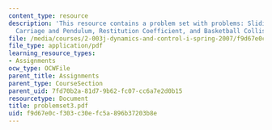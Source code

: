 ```yaml
---
content_type: resource
description: 'This resource contains a problem set with problems: Sliding Dumbbell,
  Carriage and Pendulum, Restitution Coefficient, and Basketball Collision.'
file: /media/courses/2-003j-dynamics-and-control-i-spring-2007/f9d67e0cf303c30efc5a896b37203b8e_problemset3.pdf
file_type: application/pdf
learning_resource_types:
- Assignments
ocw_type: OCWFile
parent_title: Assignments
parent_type: CourseSection
parent_uid: 7fd70b2a-81d7-9b62-fc07-cc6a7e2d0b15
resourcetype: Document
title: problemset3.pdf
uid: f9d67e0c-f303-c30e-fc5a-896b37203b8e
---
```

